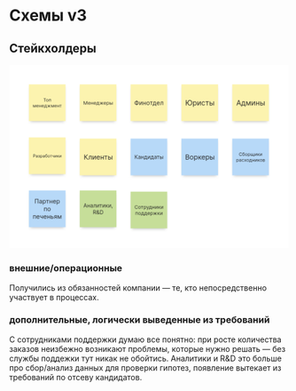 Схемы v3
======

Стейкхолдеры
------
![Stakeholders](./stakeholders.png)
### внешние/операционные
Получились из обязанностей компании — те, кто непосредственно участвует в процессах.

### дополнительные, логически выведенные из требований
С сотрудниками поддержки думаю все понятно: при росте количества заказов неизбежно возникают проблемы, которые нужно решать — без службы поддежки тут никак не обойтись. Аналитики и R&D это больше про сбор/анализ данных для проверки гипотез, появление вытекает из требований по отсеву кандидатов.
